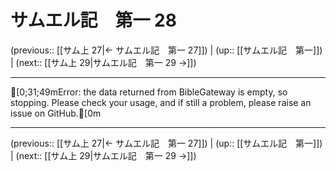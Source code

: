 # サムエル記　第一 28

(previous:: [[サム上 27|← サムエル記　第一 27]]) | (up:: [[サムエル記　第一]]) | (next:: [[サム上 29|サムエル記　第一 29 →]])

***
[0;31;49mError: the data returned from BibleGateway is empty, so stopping. Please check your usage, and if still a problem, please raise an issue on GitHub.[0m

***

(previous:: [[サム上 27|← サムエル記　第一 27]]) | (up:: [[サムエル記　第一]]) | (next:: [[サム上 29|サムエル記　第一 29 →]])
